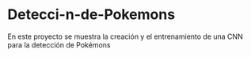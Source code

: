 # Detecci-n-de-Pokemons
En este proyecto se muestra la creación y el entrenamiento de una CNN para la detección de Pokémons
